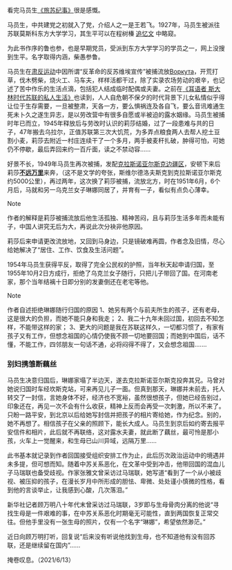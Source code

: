 看完马员生[《旅苏纪事》](https://book.douban.com/subject/6519142/)很是感慨。

马员生，中共建党之初就入了党，介绍人之一是王若飞。1927年，马员生被派往苏联莫斯科东方大学学习，其生平可以在程树榛 [追忆文](https://jslilei.github.io/post/chan-hui-%E2%80%94%E2%80%94-yi-zhong-xin-ling-de-an-wei.html) 中略窥。

为此书作序的鲁也参，也是早期党员，受派到东方大学学习的学员之一，网上没搜到生平。名字取得内涵，柴愚参鲁。

马员生在[肃反运动](https://baike.baidu.com/item/%E8%8B%8F%E8%81%94%E8%82%83%E5%8F%8D%E8%BF%90%E5%8A%A8/3071601?fr=ge_ala)中因所谓“反革命的反苏维埃宣传”被捕流放[Воркута](https://baike.baidu.com/item/%E6%B2%83%E5%B0%94%E5%BA%93%E5%A1%94/1865411?fr=ge_ala)，开荒打草，伐木劈柴，烧火工、马车夫，样样活都干过，除了实录农场劳动的艰辛，也记述了苦中作乐的生活点滴，包括犯人结成临时配偶或夫妻。之前在[《耳语者 斯大林时代苏联的私人生活》](https://book.douban.com/subject/25953571/)也读到，人人自危朝不保夕的时代背景下儿女私情似乎得让位于生存需要，一旦被整肃，天各一方，要么惧祸连及各自飞，要么音讯难通生死未卜久之遂生异志，是以劳改营中有很多自愿或半被迫的露水姻缘。马员生被捕时年已而立，1945年释放后与劳改时认识的莉莎结婚，过了一段患难与共的日子，47年搬去乌拉尔，正值苏联第三次大饥荒，为多弄点粮食两人去帮人挖土豆割小麦，莉莎去附近一村庄连续干了一个多月，两手被麦秆扎破，肿得可怕，可她仍不停歇，最后弄回来约一百斤面，读之不禁动容……

好景不长，1949年马员生再次被捕，发配[克拉斯诺亚尔斯克边疆区](https://baike.baidu.com/item/%E5%85%8B%E6%8B%89%E6%96%AF%E8%AF%BA%E4%BA%9A%E5%B0%94%E6%96%AF%E5%85%8B%E8%BE%B9%E7%96%86%E5%8C%BA/7520825?fromtitle=%E5%85%8B%E6%8B%89%E6%96%AF%E8%AF%BA%E4%BA%9A%E5%B0%94%E6%96%AF%E5%85%8B&fromid=2129464)，安顿下来后莉莎<ins>**不远万里**</ins>来奔，（这不是文学的夸张，斯维尔德洛夫斯克到克拉斯诺亚尔斯克约5000公里），再过两年，这次换了莉莎被捕，流放北方，时在1951年6月，6个月后，马就和另一乌克兰女子琳娜同居了，并育有一子，看似有点负心薄幸。

> [!NOTE]
> 作者的解释是莉莎被捕流放后他生活孤独、精神苦闷，且与莉莎生活多年而未能有子，中国人讲究无后为大，再说此次分袂非他原因。

莉莎后来申请更改流放地，又回到马身边，只是镜破难再圆，作者念及旧情，尽心给她解决了“居住、工作、饮食及生活问题”。

1954年马员生获得平反，取得了完全公民权的护照，当年秋天起申请归国，至1955年10月2日方成行，拒绝了乌克兰女子随行，只把儿子带回了国。在河南老家，那个当年结褵十日即分别的发妻倒还在老宅等他。

> [!NOTE]
>作者自述拒绝琳娜随行归国的原因
1、她另有两个与前夫所生的孩子，还有老母，这是很大的负担，而她不能只身和我走；
2、我二十九年未回过国，初回去不知怎样，不能带这样的家；
3、更大的问题是我在苏联这样久，一切都习惯了，有家有孩子又有工作，但想念祖国的心情仍使我不顾一切地要回国；而她到中国后，话不懂，不能工作，四邻朋友一句话不通，必将闷得不得了，又会想念祖国.......

### 别妇携雏断藕丝
马员生决意归国后，琳娜家塌了半边天，遂去克拉斯诺亚尔斯克投奔其兄。马曾对她说归国时车经坎斯克站，可来再见儿子一面。但真到那天，琳娜并未前去，托人转交了一封信，言她身体不好，经济也不宽裕，虽然很想孩子，但她已经告别过，印象还在，再见一次不会有什么收获，精神上反而会再受一次刺激，所以不来了。只盼一路平安，到北京以后给她写封信并把孩子的相片寄给她，作为纪念。别的，她不再想了。相信孩子在父亲的照顾下，能长大成人。马员生到京后如约寄去报平安信件和相片，此后就不再联络，这对露水夫妻，就此断了藕丝，最可怜是那小孩，火车上一觉醒来，和生母已山川异域，远隔万里……

此书基本就记录到作者回国接受组织安排工作为止，此后历次政治运动中的境遇并未多提，但可想而知。随着中苏关系恶化，在文革中受到冲击，他带回国的混血儿子马瑞联也备受歧视。作家张雅文曾采访过马瑞联，她写道“看到了一个从小被歧视、被压抑的孩子，在漫长岁月中所形成的胆怯、卑微、处处谨小慎微的性格，看到他的言谈举止，让我感到心酸，几次落泪。”

新华社记者顾万明八十年代末曾采访过马瑞联，3岁即与生母骨肉分离的他说“寻找生母是一件艰难的事，在中苏关系恶化时期毫无可能性，直到两国恢复正常交往。但他手里没有一张生母的照片，仅有一个名字“琳娜”，希望依然渺茫。”

近日向顾万明打听，回复说“后来没有听说他找到生母，也不知道他有没有回苏联，还是继续留在国内”……

掩卷叹息。（2021/6/13）